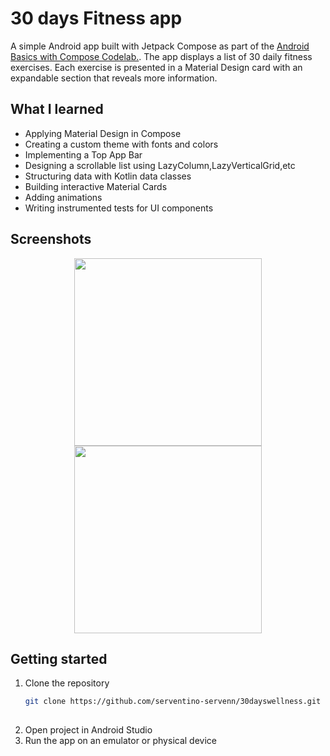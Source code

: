 # 30 days Fitness app
A simple Android app built with Jetpack Compose as part of the [Android Basics with Compose Codelab.](https://developer.android.com/courses/pathways/android-basics-compose-unit-3-pathway-3).
The app displays a list of 30 daily fitness exercises. Each exercise is presented in a Material Design card with an expandable section that reveals more information.

## What I learned
- Applying Material Design in Compose
- Creating a custom theme with fonts and colors
- Implementing a Top App Bar
- Designing a scrollable list using LazyColumn,LazyVerticalGrid,etc
- Structuring data with Kotlin data classes
- Building interactive Material Cards
- Adding animations 
- Writing instrumented tests for UI components

## Screenshots 
<p align="center">
    <img src="https://github.com/user-attachments/assets/e902a981-66de-461a-9dbe-dc6e93ead30d" width="300"/>
   <img src="https://github.com/user-attachments/assets/db1bdcac-c298-4db1-b437-f0cca0b8c446" width="300"/>
</p>


<!--## Testing
Includes instrumented UI tests to verify the fucntionality of the expand/collapse icon button in each exercise card. -->

## Getting started
1. Clone the repository
   ```bash
   git clone https://github.com/serventino-servenn/30dayswellness.git
    
2. Open project in Android Studio 
3. Run the app on an emulator or physical device 

